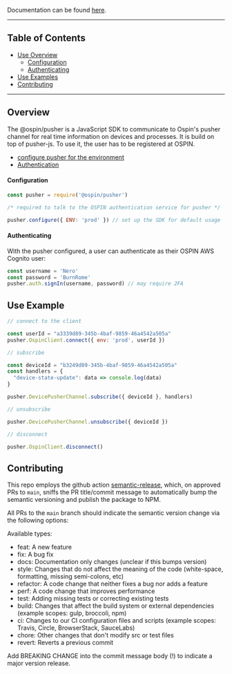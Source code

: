 Documentation can be found [here](https://ospin-web-dev.github.io/pusher/).

---

## Table of Contents

- [Use Overview](#Overview)
  - [Configuration](#Configuration)
  - [Authenticating](#Authenticating-as-a-User)
- [Use Examples](#Use-Examples)
- [Contributing](#Contributing)
---

## <a name="Overview">Overview</a>

The @ospin/pusher is a JavaScript SDK to communicate to Ospin's pusher channel for real time information on devices and processes. It is build on top of pusher-js. To use it, the user has to be registered at OSPIN.

  - [configure pusher for the environment](#Configuration)
  - [Authentication](#Authenticating-as-a-User)

#### <a name="Configuration">Configuration</a>
```js
const pusher = require('@ospin/pusher')

/* required to talk to the OSPIN authentication service for pusher */

pusher.configure({ ENV: 'prod' }) // set up the SDK for default usage
```

#### <a name="Authenticating-as-a-User">Authenticating</a>

With the pusher configured, a user can authenticate as their OSPIN AWS Cognito user:

```js
const username = 'Nero'
const password = 'BurnRome'
pusher.auth.signIn(username, password) // may require 2FA
```

## <a name="Use-Examples">Use Example</a>
```js
// connect to the client

const userId = "a3339d89-345b-4baf-9859-46a4542a505a"
pusher.OspinClient.connect({ env: 'prod', userId })

// subscribe

const deviceId = "b3249d89-345b-4baf-9859-46a4542a505a"
const handlers = {
  "device-state-update": data => console.log(data)
}

pusher.DevicePusherChannel.subscribe({ deviceId }, handlers)

// unsubscribe

pusher.DevicePusherChannel.unsubscribe({ deviceId })

// disconnect

pusher.OspinClient.disconnect()

```

## <a name="Contributing">Contributing</a>

This repo employs the github action [semantic-release](https://semantic-release.gitbook.io/semantic-release/), which, on approved PRs to `main`, sniffs the PR title/commit message to automatically bump the semantic versioning and publish the package to NPM.

All PRs to the `main` branch should indicate the semantic version change via the following options:

Available types:
 - feat: A new feature
 - fix: A bug fix
 - docs: Documentation only changes (unclear if this bumps version)
 - style: Changes that do not affect the meaning of the code (white-space, formatting, missing semi-colons, etc)
 - refactor: A code change that neither fixes a bug nor adds a feature
 - perf: A code change that improves performance
 - test: Adding missing tests or correcting existing tests
 - build: Changes that affect the build system or external dependencies (example scopes: gulp, broccoli, npm)
 - ci: Changes to our CI configuration files and scripts (example scopes: Travis, Circle, BrowserStack, SauceLabs)
 - chore: Other changes that don't modify src or test files
 - revert: Reverts a previous commit

Add BREAKING CHANGE into the commit message body (!) to indicate a major version release.
